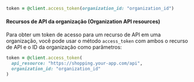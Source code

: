 ```ruby
token = @client.access_token(organization_id: "organization_id")
```

#### Recursos de API da organização (Organization API resources)

Para obter um token de acesso para um recurso de API em uma organização, você pode usar o método `access_token` com ambos o recurso de API e o ID da organização como parâmetros:

```ruby
token = @client.access_token(
  api_resource: "https://shopping.your-app.com/api",
  organization_id: "organization_id"
)
```
